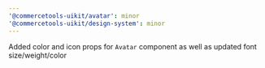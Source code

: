```yaml
---
'@commercetools-uikit/avatar': minor
'@commercetools-uikit/design-system': minor
---
```


Added color and icon props for `Avatar` component as well as updated font size/weight/color
